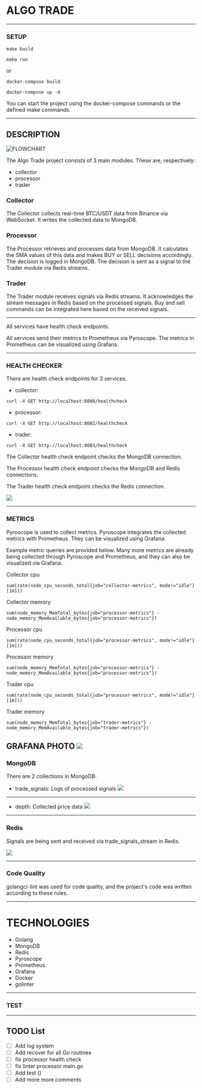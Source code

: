 # ALGO TRADE

---

### SETUP

```
make build
```
```
make run
```

or

```
docker-compose build
```
```
docker-compose up -d
```

You can start the project using the docker-compose commands or the defined make commands.

---
## DESCRIPTION

![FLOWCHART](https://raw.githubusercontent.com/mkaganm/algo-trade/refs/heads/master/documents/flowchart.png)

The Algo Trade project consists of 3 main modules. These are, respectively:
- collector
- processor
- trader

### Collector
The Collector collects real-time BTC/USDT data from Binance via WebSocket.
It writes the collected data to MongoDB.

### Processor
The Processor retrieves and processes data from MongoDB. 
It calculates the SMA values of this data and makes BUY or SELL decisions accordingly. 
The decision is logged in MongoDB. 
The decision is sent as a signal to the Trader module via Redis streams.

### Trader
The Trader module receives signals via Redis streams. 
It acknowledges the stream messages in Redis based on the processed signals.
Buy and sell commands can be integrated here based on the received signals.

---
All services have health check endpoints.

All services send their metrics to Prometheus via Pyroscope. 
The metrics in Prometheus can be visualized using Grafana.

---
### HEALTH CHECKER

There are health check endpoints for 3 services.
- collector:
```
curl -X GET http://localhost:8080/healthcheck
```
- processor:
```
curl -X GET http://localhost:8082/healthcheck
```
- trader:
```
curl -X GET http://localhost:8083/healthcheck
```

The Collector health check endpoint checks the MongoDB connection. 

The Processor health check endpoint checks the MongoDB and Redis connections. 

The Trader health check endpoint checks the Redis connection.

![](https://raw.githubusercontent.com/mkaganm/algo-trade/refs/heads/master/documents/healthcheck.png)

---

### METRICS

Pyroscope is used to collect metrics.
Pyroscope integrates the collected metrics with Prometheus.
They can be visualized using Grafana.

Example metric queries are provided below.
Many more metrics are already being collected through Pyroscope and Prometheus,
and they can also be visualized via Grafana.

Collector cpu 
```
sum(rate(node_cpu_seconds_total{job="collector-metrics", mode!="idle"}[1m]))
```
Collector memory 
```
sum(node_memory_MemTotal_bytes{job="processor-metrics"} - node_memory_MemAvailable_bytes{job="processor-metrics"})
```
Processor cpu 
```
sum(rate(node_cpu_seconds_total{job="processor-metrics", mode!="idle"}[1m]))
```
Processor memory 
```
sum(node_memory_MemTotal_bytes{job="processor-metrics"} - node_memory_MemAvailable_bytes{job="processor-metrics"})
```
Trader cpu 
```
sum(rate(node_cpu_seconds_total{job="processor-metrics", mode!="idle"}[1m]))
```
Trader memory
```
sum(node_memory_MemTotal_bytes{job="trader-metrics"} - node_memory_MemAvailable_bytes{job="trader-metrics"})
```

GRAFANA PHOTO
![](https://raw.githubusercontent.com/mkaganm/algo-trade/refs/heads/master/documents/grafana.png)
---

### MongoDB

There are 2 collections in MongoDB.
- trade_signals: Logs of processed signals
  ![](https://raw.githubusercontent.com/mkaganm/algo-trade/refs/heads/master/documents/processlogs.png)
---
- depth: Collected price data
  ![](https://raw.githubusercontent.com/mkaganm/algo-trade/refs/heads/master/documents/btcdatadb.png)
---

### Redis

Signals are being sent and received via trade_signals_stream in Redis.

![](https://raw.githubusercontent.com/mkaganm/algo-trade/refs/heads/master/documents/redis.png)

---
  

### Code Quality
golangci-lint was used for code quality, 
and the project's code was written according to these rules.

---
# TECHNOLOGIES

 - Golang
 - MongoDB
 - Redis
 - Pyroscope
 - Prometheus
 - Grafana
 - Docker
 - golinter

---
### TEST 


---


## TODO List
- [ ] Add log system
- [ ] Add recover for all Go routines
- [ ] fix processor health check
- [ ] fix linter processor main.go
- [ ] Add test ()
- [ ] Add more more comments